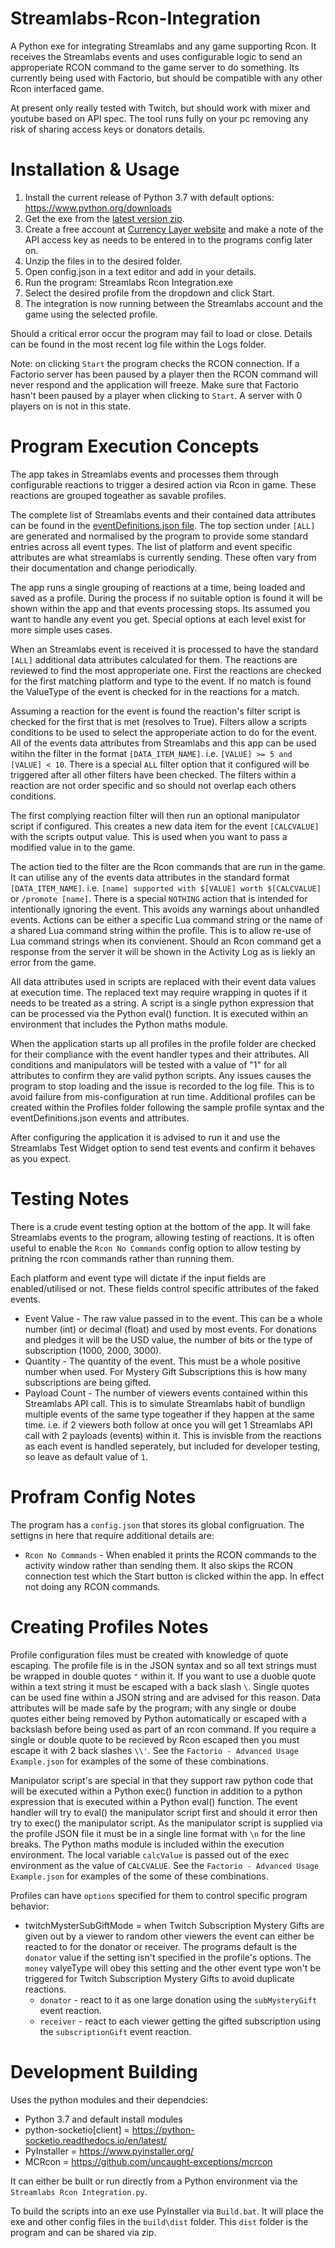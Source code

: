 # Streamlabs-Rcon-Integration


A Python exe for integrating Streamlabs and any game supporting Rcon. It receives the Streamlabs events and uses configurable logic to send an approperiate RCON command to the game server to do something. Its currently being used with Factorio, but should be compatible with any other Rcon interfaced game.

At present only really tested with Twitch, but should work with mixer and youtube based on API spec. The tool runs fully on your pc removing any risk of sharing access keys or donators details.



Installation & Usage
==========
1. Install the current release of Python 3.7 with default options: https://www.python.org/downloads
2. Get the exe from the [latest version zip](https://github.com/muppet9010/Streamlabs-Rcon-Integration).
3. Create a free account at [Currency Layer website](https://currencylayer.com) and make a note of the API access key as needs to be entered in to the programs config later on.
4. Unzip the files in to the desired folder.
5. Open config.json in a text editor and add in your details.
6. Run the program: Streamlabs Rcon Integration.exe
7. Select the desired profile from the dropdown and click Start.
8. The integration is now running between the Streamlabs account and the game using the selected profile.

Should a critical error occur the program may fail to load or close. Details can be found in the most recent log file within the Logs folder.

Note: on clicking `Start` the program checks the RCON connection. If a Factorio server has been paused by a player then the RCON command will never respond and the application will freeze. Make sure that Factorio hasn't been paused by a player when clicking to `Start`. A server with 0 players on is not in this state.



Program Execution Concepts
========

The app takes in Streamlabs events and processes them through configurable reactions to trigger a desired action via Rcon in  game. These reactions are grouped togeather as savable profiles.

The complete list of Streamlabs events and their contained data attributes can be found in the [eventDefinitions.json file](https://github.com/muppet9010/Streamlabs-Rcon-Integration/eventDefinitions.json). The top section under `[ALL]` are generated and normalised by the program to provide some standard entries across all event types. The list of platform and event specific attributes are what streamlabs is currently sending. These often vary from their documentation and change periodically.

The app runs a single grouping of reactions at a time, being loaded and saved as a profile. During the process if no suitable option is found it will be shown within the app and that events processing stops. Its assumed you want to handle any event you get. Special options at each level exist for more simple uses cases.

When an Streamlabs event is received it is processed to have the standard `[ALL]` additional data attributes calculated for them. The reactions are reviewed to find the most approperiate one. First the reactions are checked for the first matching platform and type to the event. If no match is found the ValueType of the event is checked for in the reactions for a match.

Assuming a reaction for the event is found the reaction's filter script is checked for the first that is met (resolves to True). Filters allow a scripts conditions to be used to select the approperiate action to do for the event. All of the events data attributes from Streamlabs and this app can be used witihn the filter in the format `[DATA_ITEM_NAME]`. i.e. `[VALUE] >= 5 and [VALUE] < 10`. There is a special `ALL` filter option that it configured will be triggered after all other filters have been checked. The filters within a reaction are not order specific and so should not overlap each others conditions.

The first complying reaction filter will then run an optional manipulator script if configured. This creates a new data item for the event `[CALCVALUE]` with the scripts output value. This is used when you want to pass a modified value in to the game.

The action tied to the filter are the Rcon commands that are run in the game. It can utilise any of the events data attributes in the standard format `[DATA_ITEM_NAME]`. i.e. `[name] supported with $[VALUE] worth $[CALCVALUE]` or `/promote [name]`. There is a special `NOTHING` action that is intended for intentionally ignoring the event. This avoids any warnings about unhandled events. Actions can be either a specific Lua command string or the name of a shared Lua command string within the profile. This is to allow re-use of Lua command strings when its convienent. Should an Rcon command get a response from the server it will be shown in the Activity Log as is liekly an error from the game.

All data attributes used in scripts are replaced with their event data values at execution time. The replaced text may require wrapping in quotes if it needs to be treated as a string. A script is a single python expression that can be processed via the Python eval() function. It is executed within an environment that includes the Python maths module.

When the application starts up all profiles in the profile folder are checked for their compliance with the event handler types and their attributes. All conditions and manipulators will be tested with a value of "1" for all attributes to confirm they are valid python scripts. Any issues causes the program to stop loading and the issue is recorded to the log file. This is to avoid failure from mis-configuration at run time.
Additional profiles can be created within the Profiles folder following the sample profile syntax and the eventDefinitions.json events and attributes.

After configuring the application it is advised to run it and use the Streamlabs Test Widget option to send test events and confirm it behaves as you expect.



Testing Notes
=============

There is a crude event testing option at the bottom of the app. It will fake Streamlabs events to the program, allowing testing of reactions. It is often useful to enable the `Rcon No Commands` config option to allow testing by pritning the rcon commands rather than running them.

Each platform and event type will dictate if the input fields are enabled/utilised or not. These fields control specific attributes of the faked events.

- Event Value - The raw value passed in to the event. This can be a whole number (int) or decimal (float) and used by most events. For donations and pledges it will be the USD value, the number of bits or the type of subscription (1000, 2000, 3000).
- Quantity - The quantity of the event. This must be a whole positive number when used. For Mystery Gift Subscriptions this is how many subscriptions are being gifted.
- Payload Count - The number of viewers events contained within this Streamlabs API call. This is to simulate Streamlabs habit of bundlign multiple events of the same type togeather if they happen at the same time. i.e. if 2 viewers both follow at once you will get 1 Streamlabs API call with 2 payloads (events) within it. This is invisble from the reactions as each event is handled seperately, but included for developer testing, so leave as default value of `1`.



Profram Config Notes
============

The program has a `config.json` that stores its global configruation. The settigns in here that require additional details are:

- `Rcon No Commands` - When enabled it prints the RCON commands to the activity window rather than sending them. It also skips the RCON connection test which the Start button is clicked within the app. In effect not doing any RCON commands.



Creating Profiles Notes
========

Profile configuration files must be created with knowledge of quote escaping. The profile file is in the JSON syntax and so all text strings must be wrapped in double quotes `"` within it. If you want to use a duoble quote within a text string it must be escaped with a back slash `\`. Single quotes can be used fine within a JSON string and are advised for this reason. Data attributes will be made safe by the program; with any single or doube quotes either being removed by Python automatically or escaped with a backslash before being used as part of an rcon command. If you require a single or double quote to be recieved by Rcon escaped then you must escape it with 2 back slashes `\\'`. See the `Factorio - Advanced Usage Example.json` for examples of the some of these combinations.

Manipulator script's are special in that they support raw python code that will be executed within a Python exec() function in addition to a python expression that is executed within a Python eval() function. The event handler will try to eval() the manipulator script first and should it error then try to exec() the manipulator script. As the manipulator script is supplied via the profile JSON file it must be in a single line format with `\n` for the line breaks. The Python maths module is included within the execution environment. The local variable `calcValue` is passed out of the exec environment as the value of `CALCVALUE`. See the `Factorio - Advanced Usage Example.json` for examples of the some of these combinations.

Profiles can have `options` specified for them to control specific program behavior:
- twitchMysterSubGiftMode = when Twitch Subscription Mystery Gifts are given out by a viewer to random other viewers the event can either be reacted to for the donator or receiver. The programs default is the `donator` value if the setting isn't specified in the profile's options. The `money` valyeType will obey this setting and the other event type won't be triggered for Twitch Subscription Mystery Gifts to avoid duplicate reactions.
    - `donator` - react to it as one large donation using the `subMysteryGift` event reaction.
    - `receiver` - react to each viewer getting the gifted subscription using the `subscriptionGift` event reaction.



Development Building
=============
Uses the python modules and their dependcies:

- Python 3.7 and default install modules
- python-socketio[client]  =  https://python-socketio.readthedocs.io/en/latest/
- PyInstaller  =  https://www.pyinstaller.org/
- MCRcon  =  https://github.com/uncaught-exceptions/mcrcon

It can either be built or run directly from a Python environment via the `Streamlabs Rcon Integration.py`.

To build the scripts into an exe use PyInstaller via `Build.bat`. It will place the exe and other config files in the `build\dist` folder. This `dist` folder is the program and can be shared via zip.
